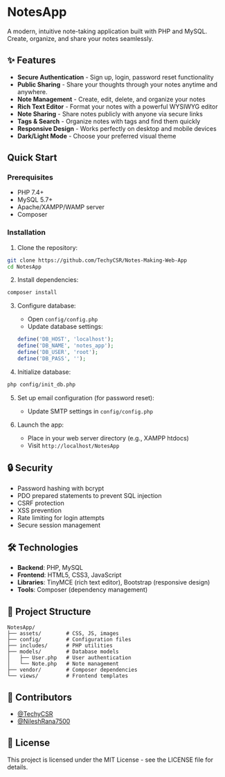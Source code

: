# NotesApp

A modern, intuitive note-taking application built with PHP and MySQL. Create, organize, and share your notes seamlessly.

## ✨ Features

- **Secure Authentication** - Sign up, login, password reset functionality
- **Public Sharing** - Share your thoughts through your notes anytime and anywhere.
- **Note Management** - Create, edit, delete, and organize your notes
- **Rich Text Editor** - Format your notes with a powerful WYSIWYG editor
- **Note Sharing** - Share notes publicly with anyone via secure links
- **Tags & Search** - Organize notes with tags and find them quickly
- **Responsive Design** - Works perfectly on desktop and mobile devices
- **Dark/Light Mode** - Choose your preferred visual theme

##  Quick Start

### Prerequisites
- PHP 7.4+
- MySQL 5.7+
- Apache/XAMPP/WAMP server
- Composer

### Installation

1. Clone the repository:
```bash
git clone https://github.com/TechyCSR/Notes-Making-Web-App
cd NotesApp
```

2. Install dependencies:
```bash
composer install
```

3. Configure database:
   - Open `config/config.php`
   - Update database settings:
   ```php
   define('DB_HOST', 'localhost');
   define('DB_NAME', 'notes_app');
   define('DB_USER', 'root');
   define('DB_PASS', '');
   ```

4. Initialize database:
```bash
php config/init_db.php
```

5. Set up email configuration (for password reset):
   - Update SMTP settings in `config/config.php`

6. Launch the app:
   - Place in your web server directory (e.g., XAMPP htdocs)
   - Visit `http://localhost/NotesApp`

## 🔒 Security

- Password hashing with bcrypt
- PDO prepared statements to prevent SQL injection
- CSRF protection
- XSS prevention
- Rate limiting for login attempts
- Secure session management

## 🛠️ Technologies

- **Backend**: PHP, MySQL
- **Frontend**: HTML5, CSS3, JavaScript
- **Libraries**: TinyMCE (rich text editor), Bootstrap (responsive design)
- **Tools**: Composer (dependency management)

## 📁 Project Structure

```
NotesApp/
├── assets/        # CSS, JS, images
├── config/        # Configuration files
├── includes/      # PHP utilities
├── models/        # Database models
│   ├── User.php   # User authentication
│   └── Note.php   # Note management
├── vendor/        # Composer dependencies
└── views/         # Frontend templates
```

## 👥 Contributors

- [@TechyCSR](https://techycsr.me)
- [@NileshRana7500](https://github.com/nileXrana)

## 📄 License

This project is licensed under the MIT License - see the LICENSE file for details. 
